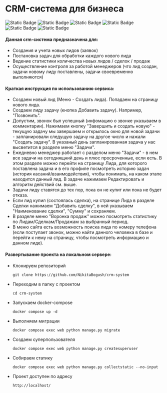 # CRM-система для бизнеса

![Static Badge](https://img.shields.io/badge/python-3.10.12-blue?style=for-the-badge) ![Static Badge](https://img.shields.io/badge/django-5.0.1-blue?style=for-the-badge) ![Static Badge](https://img.shields.io/badge/drf-gray?style=for-the-badge) ![Static Badge](https://img.shields.io/badge/postgresql-14.11-blue?style=for-the-badge) ![Static Badge](https://img.shields.io/badge/nginx-1.26.0-blue?style=for-the-badge) ![Static Badge](https://img.shields.io/badge/docker-gray?style=for-the-badge)

#### Данная crm-система предназначена для:
* Создания и учета новых лидов (заявок)
* Постановка задач для обработки каждого нового лида
* Ведение статистики количества новых лидов / сделок / продаж
* Осуществление контроля за работой менеджеров (что лид создан, задачи новому лиду поставлены, задачи своевременно выполняются)

#### Краткая инструкция по использованию сервиса:
* Создаем новый лид (Меню - Создать лида). Попадаем на страницу нового лида.
* Создаем лиду задачу (кнопка Добавить задачу). Например, "Позвонить". 
* Допустим, звонок был успешный (инфомацию о звонке указываем в комментарии). Нажимаем кнопку "Завершить и создать новую" - текущую задачу мы завершаем и открылось окно для новой задачи - запланировали следущую задачу на другое число и нажали "Создать задачу". В указаный день запланированная задача у нас высветится в разделе меню "Задачи".
* Ежедневно менеджер работает с разделом меню "Задачи" - в нем все задачи на сегоднящний день и плюс просроченные, если есть. В этом разделе можно перейти на страницу Лида, для которого поставлена задача и в его профиле посмотреть историю задач (история касаний/взаимодействия), чтобы понимать, на каком этапе находится данный лид. В задаче нажимаем Редактировать и алгоритм действий см. выше.
* Задачи лиду ставятся до тех пор, пока он не купит или пока не будет отказа.
* Если лид купил (состоялась сделка), на странице Лида в разделе Сделки нажимаем "Добавить сделку", в ней указываем "Наименование сделки", "Сумму" и сохраняем.
* В разделе меню "Воронка продаж" можно посмотреть статистику по Лидам/Сделкам/Продажам за выбранный период.
* В меню сайта есть возможность поиска лида по номеру телефона (если поступает звонок, можно найти данного человека в базе и перейти к нему на страницу, чтобы посмотреть информацию и данном лиде).

#### Развертывание проекта на локальном сервере:
* Клонируем репозиторий
  ```
  git clone https://github.com/NikitaBogush/crm-system
  ```
* Переходим в папку с проектом
  ```
  cd crm-system
  ```
* Запускаем docker-compose
  ```
  docker compose up -d
  ```
* Выполняем миграции
  ```
  docker compose exec web python manage.py migrate
  ```
* Создаем суперпользователя
  ```
  docker compose exec web python manage.py createsuperuser
  ```
* Собираем статику
  ```
  docker compose exec web python manage.py collectstatic --no-input
  ```
* Проект доступен по адресу
  ```
  http://localhost/
  ```